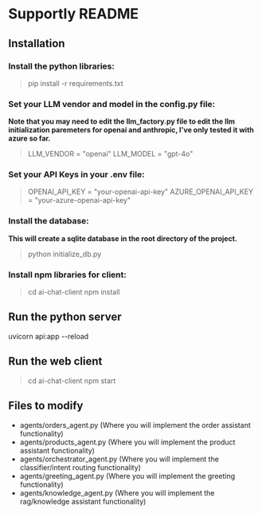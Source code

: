 # Supportly README

## Installation

### Install the python libraries:
> pip install -r requirements.txt

### Set your LLM vendor and model in the config.py file:
**Note that you may need to edit the llm_factory.py file to edit the llm initialization paremeters for openai and anthropic, I've only tested it with azure so far.**
> LLM_VENDOR = "openai"
> LLM_MODEL = "gpt-4o"

### Set your API Keys in your .env file:
> OPENAI_API_KEY = "your-openai-api-key"
> AZURE_OPENAI_API_KEY = "your-azure-openai-api-key"

### Install the database:
**This will create a sqlite database in the root directory of the project.**
> python initialize_db.py

### Install npm libraries for client:
> cd ai-chat-client
> npm install

## Run the python server
uvicorn api:app --reload

## Run the web client
> cd ai-chat-client
> npm start

## Files to modify
- agents/orders_agent.py (Where you will implement the order assistant functionality)
- agents/products_agent.py (Where you will implement the product assistant functionality)
- agents/orchestrator_agent.py (Where you will implement the classifier/intent routing functionality)
- agents/greeting_agent.py (Where you will implement the greeting functionality)
- agents/knowledge_agent.py (Where you will implement the rag/knowledge assistant functionality)



